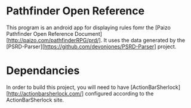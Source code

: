 # Pathfinder Open Reference
This program is an android app for displaying rules fomr the [Paizo Pathfinder Open Reference Document][http://paizo.com/pathfinderRPG/prd/].  It uses the data generated by the [PSRD-Parser][https://github.com/devonjones/PSRD-Parser] project.

# Dependancies #
In order to build this project, you will need to have [ActionBarSherlock][http://actionbarsherlock.com/] configured according to the ActionBarSherlock site.
